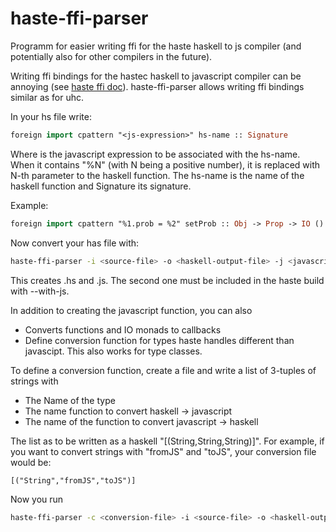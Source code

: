 haste-ffi-parser
================

Programm for easier writing ffi for the haste haskell to js compiler (and potentially also for other compilers in the future).

Writing ffi bindings for the hastec haskell to javascript compiler can be annoying (see [haste ffi doc][1]). haste-ffi-parser allows writing ffi bindings similar as for uhc.

In your hs file write:

```haskell
foreign import cpattern "<js-expression>" hs-name :: Signature
```

Where <js-expression> is the javascript expression to be associated with the hs-name. When it contains "%N" (with N being a positive number), it is replaced with N-th parameter to the haskell function.
The hs-name is the name of the haskell function and Signature its signature.

Example:

```haskell
foreign import cpattern "%1.prob = %2" setProb :: Obj -> Prop -> IO ()
```

Now convert your has file with:

```bash
haste-ffi-parser -i <source-file> -o <haskell-output-file> -j <javascript-output-file>
```

This creates <haskell-output-file>.hs and <javascript-output-file>.js. The second one must be included in the haste build with --with-js.

In addition to creating the javascript function, you can also

* Converts functions and IO monads to callbacks
* Define conversion function for types haste handles different than javascipt. This also works for type classes.

To define a conversion function, create a file and write a list of 3-tuples of strings with

* The Name of the type
* The name function to convert haskell -> javascript
* The name of the function to convert javascript -> haskell

The list as to be written as a haskell "[(String,String,String)]".
For example, if you want to convert strings with "fromJS" and "toJS", your conversion file would be:

```
[("String","fromJS","toJS")]
```

Now you run

```bash
haste-ffi-parser -c <conversion-file> -i <source-file> -o <haskell-output-file> -j <javascript-output-file>
```


[1]: https://github.com/valderman/haste-compiler/blob/master/doc/js-externals.txt

